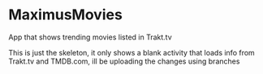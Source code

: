# MaximusMovies
App that shows trending movies listed in Trakt.tv

This is just the skeleton, it only shows a blank activity that loads info from Trakt.tv and TMDB.com, ill be uploading the changes using branches
